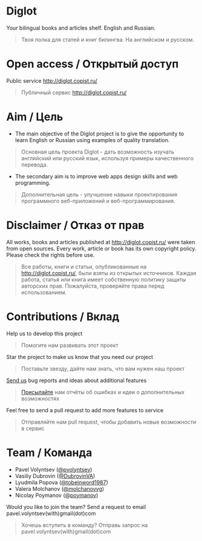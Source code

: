 # Diglot

Your bilingual books and articles shelf. English and Russian.
> Твоя полка для статей и книг билингва. На английском и русском.

# Open access / Открытый доступ

Public service http://diglot.copist.ru/
> Публичный сервис http://diglot.copist.ru/

# Aim / Цель

* The main objective of the Diglot project is to give the opportunity to learn English or Russian using examples of quality translation.
> Основная цель проекта Diglot - дать возможность изучать английский или русский язык, используя примеры качественного перевода.

* The secondary aim is to improve web apps design skills and web programming.
> Дополнительная цель - улучшение навыки проектирования программного веб-приложений и веб-программирования.

# Disclaimer / Отказ от прав

All works, books and articles published at http://diglot.copist.ru/ were taken from open sources. Every work, article or book has its own copyright policy. Please check the rights before use.
> Все работы, книги и статьи, опубликованные на http://diglot.copist.ru/, были взяты из открытых источников. Каждая работа, статья или книга имеет собственную политику защиты авторских прав. Пожалуйста, проверяйте права перед использованием.

# Contributions / Вклад

Help us to develop this project
> Помогите нам развивать этот проект

Star the project to make us know that you need our project
> Поставьте звезду, дайте нам знать, что вам нужен наш проект

[Send us](https://github.com/pvolyntsev/diglot/issues) bug reports and ideas about additional features
> [Присылайте](https://github.com/pvolyntsev/diglot/issues) нам отчёты об ошибках и идеи о дополнительных возможностях

Feel free to send a pull request to add more features to service
> Отправляйте нам pull request, чтобы добавить новые возможности в сервис

# Team / Команда

* Pavel Volyntsev ([@pvolyntsev](https://github.com/pvolyntsev))
* Vasiliy Dubrovin ([@DubrovinVA](https://github.com/DubrovinVA))
* Lyudmila Popova ([@tobeinword1987](https://github.com/tobeinword1987))
* Valera Molchanov ([@molchanovvg](https://github.com/molchanovvg))
* Nicolay Poymanov ([@poymanov](https://github.com/poymanov))

Would you like to join the team? Send a request to email pavel.volyntsev(with)gmail(dot)com
> Хочешь вступить в команду? Отправь запрос на pavel.volyntsev(with)gmail(dot)com
